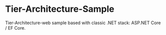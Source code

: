 # Tier-Architecture-Sample
Tier-Architecture-web sample based with classic .NET stack: ASP.NET Core / EF Core.
